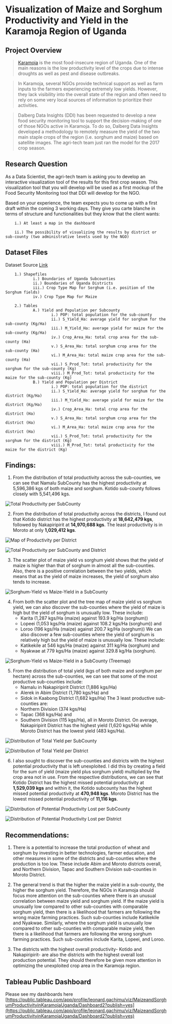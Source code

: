 # Visualization of Maize and Sorghum Productivity and Yield in the Karamoja Region of Uganda
## Project Overview 
>[Karamoja](https://en.wikipedia.org/wiki/Karamoja) is the most food-insecure region of Uganda. One of the main reasons is the low productivity level of the crops due to intense droughts as well as pest and disease outbreaks.

>In Karamoja, several NGOs provide technical support as well as farm inputs to the farmers experiencing extremely low yields. However, they lack visibility into the overall state of the region and often need to rely on some very local sources of information to prioritize their activities.

>Dalberg Data Insights (DDI) has been requested to develop a new food security monitoring tool to support the decision-making of one of those NGOs active in Karamoja.
To do so, Dalberg Data Insights developed a methodology to remotely measure the yield of the two main staple crops of the region (i.e. sorghum and maize) based on satellite images. The agri-tech team just ran the model for the 2017 crop season.

## Research Question
As a Data Scientist, the agri-tech team is asking you to develop an interactive visualization tool of the results for this first crop season. This visualization tool that you will develop will be used as a first mockup of the Food Security Monitoring tool that DDI will develop for the NGO.

Based on your experience, the team expects you to come up with a first draft within the coming 3 working days. They give you carte blanche in terms of structure and functionalities but they know that the client wants:

        i.) At least a map in the dashboard
        
        ii.) The possibility of visualizing the results by district or sub-county (two administrative levels used by the NGO)

## Dataset Files 
Dataset Source [Link](https://archive.org/download/data_20190829/DATA.zip)<br>

        1.) Shapefiles
                i.) Boundaries of Uganda Subcounties
                ii.) Boundaries of Uganda Districts
                iii.) Crop Type Map for Sorghum (i.e. position of the Sorghum fields)
                iv.) Crop Type Map for Maize
        
        2.) Tables
                A.) Yield and Population per Subcounty
                        i.) POP: total population for the sub-county
                        ii.) S_Yield_Ha: average yield for sorghum for the sub-county (Kg/Ha)
                        iii.) M_Yield_Ha: average yield for maize for the sub-county (Kg/Ha)
                        iv.) Crop_Area_Ha: total crop area for the sub-county (Ha)
                        v.) S_Area_Ha: total sorghum crop area for the sub-county (Ha)
                        vi.) M_Area_Ha: total maize crop area for the sub-county (Ha)
                        vii.) S_Prod_Tot: total productivity for the sorghum for the sub-county (Kg)
                        viii.) M_Prod_Tot: total productivity for the maize for the sub-county (Kg)       
                B.) Yield and Population per District
                        i.) POP: total population for the district
                        ii.) S_Yield_Ha: average yield for sorghum for the district (Kg/Ha)
                        iii.) M_Yield_Ha: average yield for maize for the district (Kg/Ha)
                        iv.) Crop_Area_Ha: total crop area for the district (Ha)
                        v.) S_Area_Ha: total sorghum crop area for the district (Ha)
                        vi.) M_Area_Ha: total maize crop area for the district (Ha)
                        vii.) S_Prod_Tot: total productivity for the sorghum for the district (Kg)
                        viii.) M_Prod_Tot: total productivity for the maize for the district (Kg)       
## Findings:
1.	From the distribution of total productivity across the sub-counties, we can see that Namalu SubCounty has the highest productivity at 5,596,386 kgs of both maize and sorghum. Kotido sub-county follows closely with 5,541,496 kgs.

![Total Productivity per SubCounty](https://github.com/leogachimu/tableau_visualization/assets/122081776/507195b3-cfcd-4ffd-bb2b-0a444d465037)

2.	From the distribution of total productivity across the districts, I found out that Kotido district has the highest productivity at **18,642,479 kgs**, followed by Nakapiripirit at **14,970,688 kgs**. The least productivity is in Moroto at only **1,029,412 kgs**.

![Map of Productivity per District](https://github.com/leogachimu/tableau_visualization/assets/122081776/ae5b59de-c656-4570-9603-190751187fdc)

![Total Productivity per SubCounty and District](https://github.com/leogachimu/tableau_visualization/assets/122081776/eb511b16-5bfe-4d5e-b109-39e1c13bb401)

3.	The scatter plot of maize yield vs sorghum yield shows that the yield of maize is higher than that of sorghum in almost all the sub-counties. Also, there is a positive correlation between the two yields, which means that as the yield of maize increases, the yield of sorghum also tends to increase.

![Sorghum-Yield vs Maize-Yield in a SubCounty](https://github.com/leogachimu/tableau_visualization/assets/122081776/1db164b1-1e5b-47ed-a581-fcac3ce5031d)

4.	From both the scatter plot and the tree map of maize yield vs sorghum yield, we can also discover the sub-counties where the yield of maize is high but the yield of sorghum is unusually low. These include:
	- Karita (1,287 kgs/Ha (maize) against 193.9 kg/Ha (sorghum))
 	- Lopeei (1,053 kgs/Ha (maize) against 108.2 kgs/Ha (sorghum)) and
  	- Loroo (196 kgs/Ha (maize) against 200.7 kg/Ha (sorghum))
We can also discover a few sub-counties where the yield of sorghum is relatively high but the yield of maize is unusually low. These include:
	- Katikekile at 546 kgs/Ha (maize) against 311 kg/Ha (sorghum) and
 	- Nyakwae at 779 kgs/Ha (maize) against 329.8 kg/Ha (sorghum).

![Sorghum-Yield vs Maize-Yield in a SubCounty (Treemap)](https://github.com/leogachimu/tableau_visualization/assets/122081776/8e690d4f-0e08-4c14-bfd1-5ef97c00ddeb)


5.	From the distribution of total yield (kgs of both maize and sorghum per hectare) across the sub-counties, we can see that some of the most productive sub-counties include:
	- Namalu in Nakapiripirit District (1,886 kgs/Ha)
 	- Alerek in Abim District (1,780 kgs/Ha) and
  	- Sidok in Kaabong District (1,682 kgs/Ha)
The 3 least productive sub-counties are:
	- Northern Division (374 kgs/Ha)
 	- Tapac (368 kgs/Ha) and
  	- Southern Division (115 kgs/Ha), all in Moroto District.
On average, Nakapiripirit District has the highest yield (1,620 kgs/Ha) while Moroto District has the lowest yield (483 kgs/Ha).

![Distribution of Total Yield per SubCounty](https://github.com/leogachimu/tableau_visualization/assets/122081776/c0116c58-c549-4ebf-b779-60ff3f4f3e0f)

![Distribution of Total Yield per District](https://github.com/leogachimu/tableau_visualization/assets/122081776/98932c95-d08f-4b65-bad0-9df2791b5ce5)


6.	I also sought to discover the sub-counties and districts with the highest potential productivity that is left unexploited. I did this by creating a field for the sum of yield (maize yield plus sorghum yield) multiplied by the crop area not in use. From the respective distributions, we can see that Kotido District has the highest missed potential productivity at **1,529,039 kgs** and within it, the Kotido subcounty has the highest missed potential productivity at **470,948 kgs**. Moroto District has the lowest missed potential productivity of **11,116 kgs**.
   
![Distribution of Potential Productivity Lost per SubCounty](https://github.com/leogachimu/tableau_visualization/assets/122081776/d7f4fbd7-5903-4366-8bb9-964279a55fe3)

![Distribution of Potential Productivity Lost per District](https://github.com/leogachimu/tableau_visualization/assets/122081776/9b3cf867-0821-46c5-9fc1-d6c0c32c60e4)


## Recommendations:
1.	There is a potential to increase the total production of wheat and sorghum by investing in better technologies, farmer education, and other measures in some of the districts and sub-counties where the production is too low. These include Abim and Moroto districts overall, and Northern Division, Tapac and Southern Division sub-counties in Moroto District.
   
2.	The general trend is that the higher the maize yield in a sub-county, the higher the sorghum yield. Therefore, the NGOs in Karamoja should focus more attention on the sub-counties where there is an unusual correlation between maize yield and sorghum yield. If the maize yield is unusually low compared to other sub-counties with comparable sorghum yield, then there is a likelihood that farmers are following the wrong maize farming practices. Such sub-counties include Katikekile and Nyakwae. Similarly, where the sorghum yield is unusually low compared to other sub-counties with comparable maize yield, then there is a likelihood that farmers are following the wrong sorghum farming practices. Such sub-counties include Karita, Lopeei, and Loroo.
	
3.	The districts with the highest overall productivity- Kotido and Nakapiripirit- are also the districts with the highest overall lost production potential. They should therefore be given more attention in optimizing the unexploited crop area in the Karamoja region.

## Tableau Public Dashboard
Please see my dashboards here [https://public.tableau.com/app/profile/leonard.gachimu/viz/MaizeandSorghumProductivityinKaramojaUganda/Dashboard2?publish=yes](https://public.tableau.com/app/profile/leonard.gachimu/viz/MaizeandSorghumProductivityinKaramojaUganda/Dashboard2?publish=yes)
